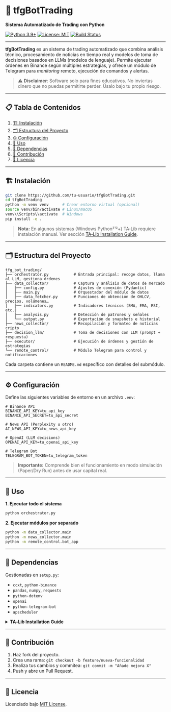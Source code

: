 <!-- Proyecto: tfgBotTrading -->

# 🤖 tfgBotTrading
**Sistema Automatizado de Trading con Python**

[![Python 3.9+](https://img.shields.io/badge/python-3.9%2B-blue)](https://www.python.org/)
[![License: MIT](https://img.shields.io/badge/license-MIT-green)](LICENSE)
[![Build Status](https://img.shields.io/badge/build-passing-brightgreen)]()

---

**tfgBotTrading** es un sistema de trading automatizado que combina análisis técnico, procesamiento de noticias en tiempo real y modelos de toma de decisiones basados en LLMs (modelos de lenguaje). Permite ejecutar órdenes en Binance según múltiples estrategias, y ofrece un módulo de Telegram para _monitoring_ remoto, ejecución de comandos y alertas.

> ⚠️ **Disclaimer**: Software solo para fines educativos. No inviertas dinero que no puedas permitirte perder. Úsalo bajo tu propio riesgo.

---

## 📋 Tabla de Contenidos
1. [🏗️ Instalación](#-instalación)
2. [🗂 Estructura del Proyecto](#-estructura-del-proyecto)
3. [⚙️ Configuración](#️-configuración)
4. [🚀 Uso](#-uso)
5. [🔗 Dependencias](#-dependencias)
6. [🤝 Contribución](#-contribución)
7. [📜 Licencia](#-licencia)

---

## 🏗️ Instalación
```bash
git clone https://github.com/tu-usuario/tfgBotTrading.git
cd tfgBotTrading
python -m venv venv      # Crear entorno virtual (opcional)
source venv/bin/activate # Linux/macOS
venv\\Scripts\\activate  # Windows
pip install -e .
````

> **Nota:** En algunos sistemas (Windows Python³¹²+) TA‑Lib requiere instalación manual. Ver sección [TA‑Lib Installation Guide](#ta-lib-installation-guide).

---

## 🗂 Estructura del Proyecto

```text
tfg_bot_trading/
├── orchestrator.py           # Entrada principal: recoge datos, llama al LLM, gestiona órdenes
├── data_collector/           # Captura y análisis de datos de mercado
│   ├── config.py             # Ajustes de conexión (Pydantic)
│   ├── main.py               # Orquestador del módulo de datos
│   ├── data_fetcher.py       # Funciones de obtención de OHLCV, precios, volúmenes…
│   ├── indicators.py         # Indicadores técnicos (SMA, EMA, RSI, etc.)
│   ├── analysis.py           # Detección de patrones y señales
│   └── output.py             # Exportación de snapshots e historial
├── news_collector/           # Recopilación y formateo de noticias cripto
├── decision_llm/             # Toma de decisiones con LLM (prompt + respuesta)
├── executor/                 # Ejecución de órdenes y gestión de estrategias
└── remote_control/           # Módulo Telegram para control y notificaciones
```

Cada carpeta contiene un `README.md` específico con detalles del submódulo.

---

## ⚙️ Configuración

Define las siguientes variables de entorno en un archivo `.env`:

```dotenv
# Binance API
BINANCE_API_KEY=tu_api_key
BINANCE_API_SECRET=tu_api_secret

# News API (Perplexity u otro)
AI_NEWS_API_KEY=tu_news_api_key

# OpenAI (LLM decisions)
OPENAI_API_KEY=tu_openai_api_key

# Telegram Bot
TELEGRAM_BOT_TOKEN=tu_telegram_token
```

> **Importante:** Comprende bien el funcionamiento en modo simulación (Paper/Dry Run) antes de usar capital real.

---

## 🚀 Uso

**1. Ejecutar todo el sistema**

```bash
python orchestrator.py
```

**2. Ejecutar módulos por separado**

```bash
python -m data_collector.main
python -m news_collector.main
python -m remote_control.bot_app
```

---

## 🔗 Dependencias

Gestionadas en `setup.py`:

* `ccxt`, `python-binance`
* `pandas`, `numpy`, `requests`
* `python-dotenv`
* `openai`
* `python-telegram-bot`
* `apscheduler`

<details>
<summary><strong>TA‑Lib Installation Guide</strong></summary>

### Windows (Python ≥3.12)

1. Descarga el `.whl` de [https://github.com/mrjbq7/ta-lib/releases](https://github.com/mrjbq7/ta-lib/releases)
2. Instálalo con:

   ```bash
   pip install ta_lib‑0.6.3‑cp313‑cp313‑win_amd64.whl
   ```
3. Luego:

   ```bash
   pip install -e .
   ```

### Linux (Debian/Ubuntu)

```bash
sudo apt-get install -y ta-lib
pip install TA-Lib
```

### macOS (Homebrew)

```bash
brew install ta-lib
pip install TA-Lib
```

</details>

---

## 🤝 Contribución

1. Haz fork del proyecto.
2. Crea una rama: `git checkout -b feature/nueva-funcionalidad`
3. Realiza tus cambios y commitea: `git commit -m "Añade mejora X"`
4. Push y abre un Pull Request.

---

## 📜 Licencia

Licenciado bajo [MIT License](LICENSE).

```
```
